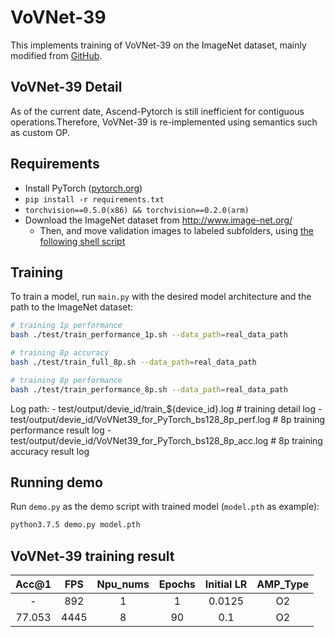 # VoVNet-39

This implements training of VoVNet-39 on the ImageNet dataset, mainly modified from [GitHub](https://github.com/paynezhangpayne/vovnet-detectron2).

## VoVNet-39 Detail

As of the current date, Ascend-Pytorch is still inefficient for contiguous operations.Therefore, VoVNet-39 is re-implemented using semantics such as custom OP.


## Requirements

- Install PyTorch ([pytorch.org](http://pytorch.org))
- `pip install -r requirements.txt`
- `torchvision==0.5.0(x86) && torchvision==0.2.0(arm)`
- Download the ImageNet dataset from http://www.image-net.org/
    - Then, and move validation images to labeled subfolders, using [the following shell script](https://raw.githubusercontent.com/soumith/imagenetloader.torch/master/valprep.sh)

## Training

To train a model, run `main.py` with the desired model architecture and the path to the ImageNet dataset:

```bash
# training 1p performance
bash ./test/train_performance_1p.sh --data_path=real_data_path

# training 8p accuracy
bash ./test/train_full_8p.sh --data_path=real_data_path

# training 8p performance
bash ./test/train_performance_8p.sh --data_path=real_data_path
```

Log path:
    - test/output/devie_id/train_${device_id}.log                  # training detail log
    - test/output/devie_id/VoVNet39_for_PyTorch_bs128_8p_perf.log  # 8p training performance result log
    - test/output/devie_id/VoVNet39_for_PyTorch_bs128_8p_acc.log   # 8p training accuracy result log


## Running demo

Run `demo.py` as the demo script with trained model (`model.pth` as example):

```bash
python3.7.5 demo.py model.pth
```


## VoVNet-39 training result

| Acc@1    | FPS       | Npu_nums | Epochs   | Initial LR | AMP_Type |
| :------: | :------:  | :------: | :------: | :--------: | :------: |
| -        | 892       | 1        | 1        | 0.0125     | O2       |
| 77.053   | 4445      | 8        | 90       | 0.1        | O2       |
